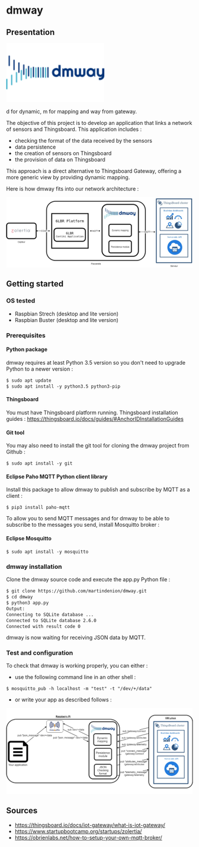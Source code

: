 # dmway

## Presentation

<img src="./img/dmway2.png?raw=true" width="265" height="159">

d for dynamic, m for mapping and way from gateway.

The objective of this project is to develop an application that links a network of sensors and Thingsboard.
This application includes :
- checking the format of the data received by the sensors
- data persistence
- the creation of sensors on Thingsboard
- the provision of data on Thingsboard

This approach is a direct alternative to Thingsboard Gateway, offering a more generic view by providing dynamic mapping.

Here is how dmway fits into our network architecture :

<img src="./img/Zolertia-DMWAY-Thingsboard.jpg?raw=true">

## Getting started

### OS tested

* Raspbian Strech (desktop and lite version)
* Raspbian Buster (desktop and lite version)

### Prerequisites

#### Python package

dmway requires at least Python 3.5 version so you don't need to upgrade Python to a newer version : 

```
$ sudo apt update
$ sudo apt install -y python3.5 python3-pip
```

#### Thingsboard

You must have Thingsboard platform running.
Thingsboard installation guides : https://thingsboard.io/docs/guides/#AnchorIDInstallationGuides

#### Git tool

You may also need to install the git tool for cloning the dmway project from Github :

```
$ sudo apt install -y git
```

#### Eclipse Paho MQTT Python client library

Install this package to allow dmway to publish and subscribe by MQTT as a client :

```
$ pip3 install paho-mqtt
```

To allow you to send MQTT messages and for dmway to be able to subscribe to the messages you send, install Mosquitto broker :
#### Eclipse Mosquitto

```
$ sudo apt install -y mosquitto
```


### dmway installation

Clone the dmway source code and execute the app.py Python file :
```
$ git clone https://github.com/martindenion/dmway.git
$ cd dmway
$ python3 app.py
Output: 
Connecting to SQLite database ...
Connected to SQLite database 2.6.0
Connected with result code 0
```

dmway is now waiting for receiving JSON data by MQTT.

### Test and configuration

To check that dmway is working properly, you can either :
* use the following command line in an other shell :
```
$ mosquitto_pub -h localhost -m "test" -t "/dev/+/data"
```

* or write your app as described follows :

<img src="./img/pubandsubdmway.jpg?raw=true">

## Sources

* https://thingsboard.io/docs/iot-gateway/what-is-iot-gateway/
* https://www.startupbootcamp.org/startups/zolertia/
* https://obrienlabs.net/how-to-setup-your-own-mqtt-broker/
